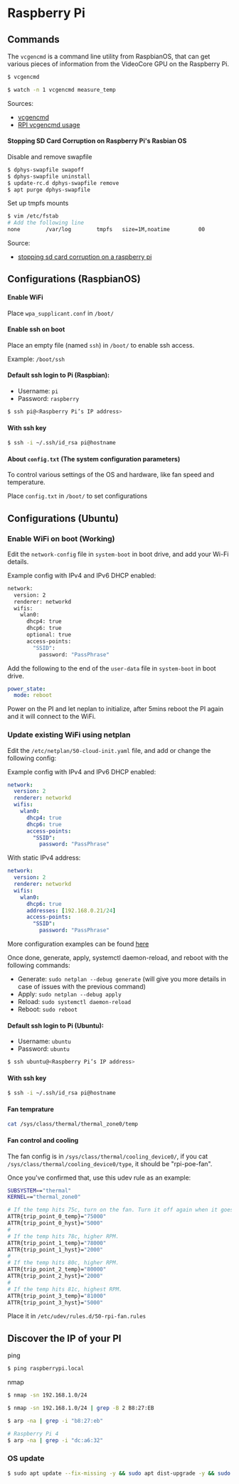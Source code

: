 # Raspberry Pi

## Commands

The `vcgencmd` is a command line utility from RaspbianOS, that can get various pieces of information from the VideoCore GPU on the Raspberry Pi.

```bash
$ vcgencmd
```
```bash
$ watch -n 1 vcgencmd measure_temp
```

Sources:

* [vcgencmd](https://www.raspberrypi.org/documentation/raspbian/applications/vcgencmd.md)
* [RPI vcgencmd usage](https://elinux.org/RPI_vcgencmd_usage)

#### Stopping SD Card Corruption on Raspberry Pi's Rasbian OS

Disable and remove swapfile
```bash
$ dphys-swapfile swapoff
$ dphys-swapfile uninstall
$ update-rc.d dphys-swapfile remove
$ apt purge dphys-swapfile
```

Set up tmpfs mounts
```bash
$ vim /etc/fstab
# Add the following line
none        /var/log        tmpfs   size=1M,noatime         00
```

Source: 
* [stopping sd card corruption on a raspberry pi](http://ideaheap.com/2013/07/stopping-sd-card-corruption-on-a-raspberry-pi/)

## Configurations (RaspbianOS)
 
#### Enable WiFi

Place `wpa_supplicant.conf` in `/boot/`

#### Enable ssh on boot

Place an empty file (named `ssh`) in `/boot/` to enable ssh access.

Example: `/boot/ssh`

#### Default ssh login to Pi (Raspbian):

- Username: `pi`
- Password: `raspberry`

```bash
$ ssh pi@<Raspberry Pi’s IP address>
```

#### With ssh key

```bash
$ ssh -i ~/.ssh/id_rsa pi@hostname
```

#### About `config.txt` (The system configuration parameters)

To control various settings of the OS and hardware, like fan speed and temperature.

Place `config.txt` in `/boot/` to set configurations

## Configurations (Ubuntu)

### Enable WiFi on boot (Working)

Edit the `network-config` file in `system-boot` in boot drive, and add your Wi-Fi details.

Example config with IPv4 and IPv6 DHCP enabled:

```bash
network:
  version: 2
  renderer: networkd
  wifis:
    wlan0:
      dhcp4: true
      dhcp6: true
      optional: true
      access-points:
        "SSID":
          password: "PassPhrase"
```

Add the following to the end of the `user-data` file in `system-boot` in boot drive.

```yaml
power_state:
  mode: reboot
```

Power on the PI and let neplan to initialize, after 5mins reboot the PI again and it will connect to the WiFi.

### Update existing WiFi using netplan

Edit the `/etc/netplan/50-cloud-init.yaml` file, and add or change the following config:

Example config with IPv4 and IPv6 DHCP enabled:

```yaml
network:
  version: 2
  renderer: networkd
  wifis:
    wlan0:
      dhcp4: true
      dhcp6: true
      access-points:
        "SSID":
          password: "PassPhrase"
```

With static IPv4 address:

```yaml
network:
  version: 2
  renderer: networkd
  wifis:
    wlan0:
      dhcp6: true
      addresses: [192.168.0.21/24]
      access-points:
        "SSID":
          password: "PassPhrase"
```

More configuration examples can be found [here](https://netplan.io/examples)

Once done, generate, apply, systemctl daemon-reload, and reboot with the following commands:

- Generate: `sudo netplan --debug generate` (will give you more details in case of issues with the previous command)
- Apply: `sudo netplan --debug apply`
- Reload: `sudo systemctl daemon-reload`
- Reboot: `sudo reboot`

#### Default ssh login to Pi (Ubuntu):

- Username: `ubuntu`
- Password: `ubuntu`

```bash
$ ssh ubuntu@<Raspberry Pi’s IP address>
```

#### With ssh key

```bash
$ ssh -i ~/.ssh/id_rsa pi@hostname
```

#### Fan temprature

```bash
cat /sys/class/thermal/thermal_zone0/temp
```

#### Fan control and cooling

The fan config is in `/sys/class/thermal/cooling_device0/`, if you cat `/sys/class/thermal/cooling_device0/type`, it should be "rpi-poe-fan".

Once you've confirmed that, use this udev rule as an example:

```bash
SUBSYSTEM=="thermal"
KERNEL=="thermal_zone0"

# If the temp hits 75c, turn on the fan. Turn it off again when it goes back down to 70.
ATTR{trip_point_0_temp}="75000"
ATTR{trip_point_0_hyst}="5000"
#
# If the temp hits 78c, higher RPM.
ATTR{trip_point_1_temp}="78000"
ATTR{trip_point_1_hyst}="2000"
#
# If the temp hits 80c, higher RPM.
ATTR{trip_point_2_temp}="80000"
ATTR{trip_point_2_hyst}="2000"
#
# If the temp hits 81c, highest RPM.
ATTR{trip_point_3_temp}="81000"
ATTR{trip_point_3_hyst}="5000"
```

Place it in `/etc/udev/rules.d/50-rpi-fan.rules`

## Discover the IP of your PI

ping

```bash
$ ping raspberrypi.local
```

nmap

```bash
$ nmap -sn 192.168.1.0/24

$ nmap -sn 192.168.1.0/24 | grep -B 2 B8:27:EB

$ arp -na | grep -i "b8:27:eb"

# Raspberry Pi 4
$ arp -na | grep -i "dc:a6:32"
```

### OS update

```bash
$ sudo apt update --fix-missing -y && sudo apt dist-upgrade -y && sudo apt autoremove --purge -y
```
